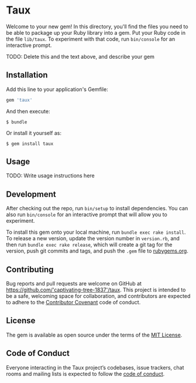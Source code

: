 # Taux

Welcome to your new gem! In this directory, you'll find the files you need to be able to package up your Ruby library into a gem. Put your Ruby code in the file `lib/taux`. To experiment with that code, run `bin/console` for an interactive prompt.

TODO: Delete this and the text above, and describe your gem

## Installation

Add this line to your application's Gemfile:

```ruby
gem 'taux'
```

And then execute:

    $ bundle

Or install it yourself as:

    $ gem install taux

## Usage

TODO: Write usage instructions here

## Development

After checking out the repo, run `bin/setup` to install dependencies. You can also run `bin/console` for an interactive prompt that will allow you to experiment.

To install this gem onto your local machine, run `bundle exec rake install`. To release a new version, update the version number in `version.rb`, and then run `bundle exec rake release`, which will create a git tag for the version, push git commits and tags, and push the `.gem` file to [rubygems.org](https://rubygems.org).

## Contributing

Bug reports and pull requests are welcome on GitHub at https://github.com/'captivating-tree-1837'/taux. This project is intended to be a safe, welcoming space for collaboration, and contributors are expected to adhere to the [Contributor Covenant](http://contributor-covenant.org) code of conduct.

## License

The gem is available as open source under the terms of the [MIT License](https://opensource.org/licenses/MIT).

## Code of Conduct

Everyone interacting in the Taux project’s codebases, issue trackers, chat rooms and mailing lists is expected to follow the [code of conduct](https://github.com/'captivating-tree-1837'/taux/blob/master/CODE_OF_CONDUCT.md).
